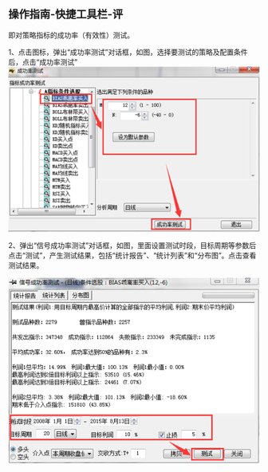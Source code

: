 ## 操作指南-快捷工具栏-评

即对策略指标的成功率（有效性）测试。

1、点击图标，弹出“成功率测试”对话框，如图，选择要测试的策略及配置条件后，点击“成功率测试”
![](/assets/17191.png)

2、弹出“信号成功率测试”对话框，如图，里面设置测试时段，目标周期等参数后点击“测试”，产生测试结果，包括“统计报告”、“统计列表”和“分布图”。点击查看测试结果。

![](/assets/17192.png)

